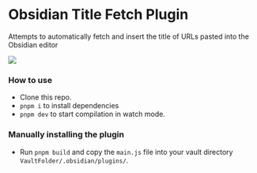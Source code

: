 # Obsidian Title Fetch Plugin

Attempts to automatically fetch and insert the title of URLs pasted into the Obsidian editor

![](https://i.imgur.com/X8DRUYV.gif)

### How to use

- Clone this repo.
- `pnpm i` to install dependencies
- `pnpm dev` to start compilation in watch mode.

### Manually installing the plugin

- Run `pnpm build` and copy the `main.js` file into your vault directory `VaultFolder/.obsidian/plugins/`.
